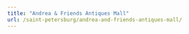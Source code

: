 ```yaml
---
title: "Andrea & Friends Antiques Mall"
url: /saint-petersburg/andrea-and-friends-antiques-mall/
---
```

